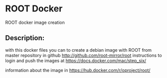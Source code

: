 # ROOT Docker
ROOT docker image creation

## Description:
with this docker files you can to create a debian image with 
ROOT from master repository in github http://github.com/root-mirror/root
instructions to login and push the images at https://docs.docker.com/mac/step_six/

information about the image in https://hub.docker.com/r/oproject/root/

